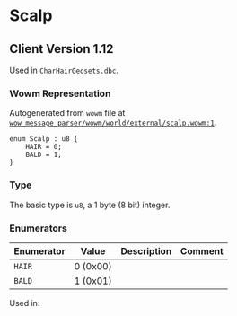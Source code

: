 # Scalp

## Client Version 1.12

Used in `CharHairGeosets.dbc`.

### Wowm Representation

Autogenerated from `wowm` file at [`wow_message_parser/wowm/world/external/scalp.wowm:1`](https://github.com/gtker/wow_messages/tree/main/wow_message_parser/wowm/world/external/scalp.wowm#L1).

```rust,ignore
enum Scalp : u8 {
    HAIR = 0;
    BALD = 1;
}
```
### Type
The basic type is `u8`, a 1 byte (8 bit) integer.
### Enumerators
| Enumerator | Value  | Description | Comment |
| --------- | -------- | ----------- | ------- |
| `HAIR` | 0 (0x00) |  |  |
| `BALD` | 1 (0x01) |  |  |

Used in:

